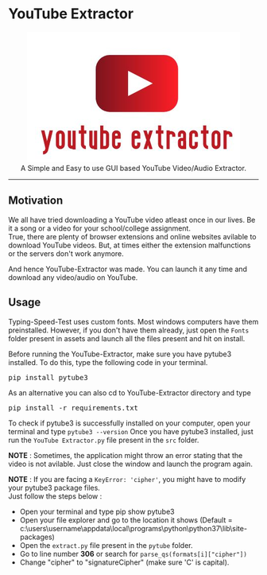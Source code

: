 # YouTube Extractor

<p align="center">
    <img src="assets/images/Logo.JPG" alt="Logo" border="0">
    <br>A Simple and Easy to use GUI based YouTube Video/Audio Extractor.
</p>

---

## Motivation

We all have tried downloading a YouTube video atleast once in our lives. Be it a song or a video for your school/college assignment. <br>
True, there are plenty of browser extensions and online websites avilable to download YouTube videos. But, at times either the extension malfunctions or the servers don't work anymore. 

And hence YouTube-Extractor was made. You can launch it any time and download any video/audio on YouTube.

## Usage

Typing-Speed-Test uses custom fonts. Most windows computers have them preinstalled. However, if you don't have them already, just open the `Fonts` folder present in assets and launch all the files present and hit on install.

Before running the YouTube-Extractor, make sure you have pytube3 installed. To do this, type the following code in your terminal.
<pre>
pip install pytube3
</pre>

As an alternative you can also cd to YouTube-Extractor directory and type 
<pre>
pip install -r requirements.txt
</pre>

To check if pytube3 is successfully installed on your computer, open your terminal and type `pytube3 --version`
Once you have pytube3 installed, just run the `YouTube Extractor.py` file present in the `src` folder.

**NOTE** : Sometimes, the application might throw an error stating that the video is not avilable. Just close the window and launch the program again.

**NOTE** : If you are facing a `KeyError: 'cipher'`, you might have to modify your pytube3 package files.<br>
Just follow the steps below : <br>
- Open your terminal and type pip show pytube3
- Open your file explorer and go to the location it shows (Default = c:\users\username\appdata\local\programs\python\python37\lib\site-packages)
- Open the `extract.py` file present in the `pytube` folder.
- Go to line number **306** or search for `parse_qs(formats[i]["cipher"])`
- Change "cipher" to "signatureCipher" (make sure 'C' is capital).